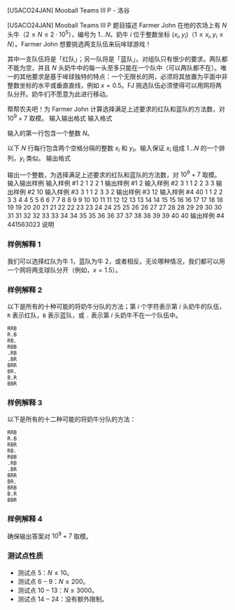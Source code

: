 



[USACO24JAN] Mooball Teams III P - 洛谷














[USACO24JAN] Mooball Teams III P
题目描述
Farmer John 在他的农场上有 $N$ 头牛（$2\le N\le 2\cdot 10^5$），编号为 $1\ldots N$。奶牛 $i$ 位于整数坐标 $(x_i,y_i)$（$1\le x_i,y_i\le N$）。Farmer John 想要挑选两支队伍来玩哞球游戏！

其中一支队伍将是「红队」；另一队将是「蓝队」。对组队只有很少的要求。两队都不能为空，并且 $N$ 头奶牛中的每一头至多只能在一个队中（可以两队都不在）。唯一的其他要求是基于哞球独特的特点：一个无限长的网，必须将其放置为平面中非整数坐标的水平或垂直直线，例如 $x=0.5$。FJ 挑选队伍必须使得可以用网将两队分开。奶牛们不愿意为此进行移动。

帮帮农夫吧！为 Farmer John 计算选择满足上述要求的红队和蓝队的方法数，对 $10^9+7$ 取模。
输入输出格式
输入格式

输入的第一行包含一个整数 $N$。

以下 $N$ 行每行包含两个空格分隔的整数 $x_i$ 和 $y_i$。输入保证 $x_i$ 组成 $1\ldots N$ 的一个排列，$y_i$ 类似。
输出格式

输出一个整数，为选择满足上述要求的红队和蓝队的方法数，对 $10^9+7$ 取模。
输入输出样例
输入样例 #1
2
1 2
2 1
输出样例 #1
2
输入样例 #2
3
1 1
2 2
3 3
输出样例 #2
10
输入样例 #3
3
1 1
2 3
3 2
输出样例 #3
12
输入样例 #4
40
1 1
2 2
3 3
4 4
5 5
6 6
7 7
8 8
9 9
10 10
11 11
12 12
13 13
14 14
15 15
16 16
17 17
18 18
19 19
20 20
21 21
22 22
23 23
24 24
25 25
26 26
27 27
28 28
29 29
30 30
31 31
32 32
33 33
34 34
35 35
36 36
37 37
38 38
39 39
40 40
输出样例 #4
441563023
说明
### 样例解释 1

我们可以选择红队为牛 1，蓝队为牛 2，或者相反。无论哪种情况，我们都可以用一个网将两支球队分开（例如，$x=1.5$）。

### 样例解释 2

以下是所有的十种可能的将奶牛分队的方法；第 $i$ 个字符表示第 $i$ 头奶牛的队伍，`R` 表示红队，`B` 表示蓝队，或 `.` 表示第 $i$ 头奶牛不在一个队伍中。 

```plain
RRB
R.B
RB.
RBB
.RB
.BR
BRR
BR.
B.R
BBR
```

### 样例解释 3

以下是所有的十二种可能的将奶牛分队的方法：

```plain
RRB
R.B
RBR
RB.
RBB
.RB
.BR
BRR
BR.
BRB
B.R
BBR
```

### 样例解释 4

确保输出答案对 $10^9+7$ 取模。

### 测试点性质

- 测试点 $5$：$N\le 10$。
- 测试点 $6-9$：$N\le 200$。
- 测试点 $10-13$：$N\le 3000$。
- 测试点 $14-24$：没有额外限制。






